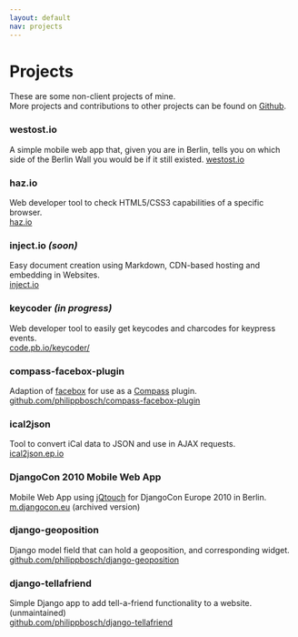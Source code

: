 ```yaml
---
layout: default
nav: projects
---
```


Projects
========

These are some non-client projects of mine.  
More projects and contributions to other projects can be found on [Github](http://github.com/philippbosch/).


### westost.io

A simple mobile web app that, given you are in Berlin, tells you on which side of the Berlin Wall you would be if it still existed.
[westost.io](http://westost.io/)

### haz.io

Web developer tool to check HTML5/CSS3 capabilities of a specific browser.  
[haz.io](http://haz.io/)

### inject.io *(soon)*

Easy document creation using Markdown, CDN-based hosting and embedding in Websites.  
[inject.io](http://inject.io/)

### keycoder *(in progress)*

Web developer tool to easily get keycodes and charcodes for keypress events.  
[code.pb.io/keycoder/](http://code.pb.io/keycoder/)

### compass-facebox-plugin

Adaption of [facebox](http://defunkt.github.com/facebox/) for use as a [Compass](http://compass-style.org/) plugin.  
[github.com/philippbosch/compass-facebox-plugin](http://github.com/philippbosch/compass-facebox-plugin)

### ical2json

Tool to convert iCal data to JSON and use in AJAX requests.  
[ical2json.ep.io](http://ical2json.ep.io/)

### DjangoCon 2010 Mobile Web App

Mobile Web App using [jQtouch](http://jqtouch.com/) for DjangoCon Europe 2010 in Berlin.  
[m.djangocon.eu](http://code.pb.io/djangocon-mobile/) (archived version)

### django-geoposition

Django model field that can hold a geoposition, and corresponding widget.  
[github.com/philippbosch/django-geoposition](http://github.com/philippbosch/django-geoposition)

### django-tellafriend

Simple Django app to add tell-a-friend functionality to a website. (unmaintained)  
[github.com/philippbosch/django-tellafriend](http://github.com/philippbosch/django-tellafriend/)

